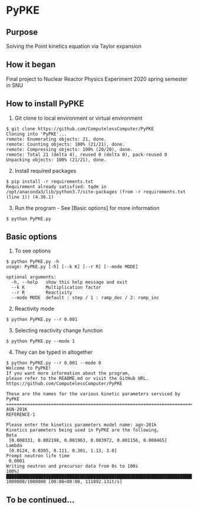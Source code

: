 # PyPKE

## Purpose
Solving the Point kinetics equation via Taylor expansion

## How it began
Final project to Nuclear Reactor Physics Experiment 2020 spring semester in SNU

## How to install PyPKE
1. Git clone to local environment or virtual environment
```
$ git clone https://github.com/ComputelessComputer/PyPKE
Cloning into 'PyPKE'...
remote: Enumerating objects: 21, done.
remote: Counting objects: 100% (21/21), done.
remote: Compressing objects: 100% (20/20), done.
remote: Total 21 (delta 4), reused 0 (delta 0), pack-reused 0
Unpacking objects: 100% (21/21), done.
```

2. Install required packages
```
$ pip install -r requirements.txt
Requirement already satisfied: tqdm in /opt/anaconda3/lib/python3.7/site-packages (from -r requirements.txt (line 1)) (4.36.1)
```

3. Run the program - See [Basic options] for more information
```
$ python PyPKE.py
```

## Basic options
1. To see options
```
$ python PyPKE.py -h
usage: PyPKE.py [-h] [--k K] [--r R] [--mode MODE]

optional arguments:
  -h, --help   show this help message and exit
  --k K        Multiplication factor
  --r R        Reactivity
  --mode MODE  default : step / 1 : ramp_dec / 2: ramp_inc
```
2. Reactivity mode
```
$ python PyPKE.py --r 0.001
```
3. Selecting reactivity change function
```
$ python PyPKE.py --mode 1
```
4. They can be typed in altogether
```
$ python PyPKE.py --r 0.001 --mode 0
Welcome to PyPKE!
If you want more information about the program,
please refer to the README.md or visit the GitHub URL.
https://github.com/ComputelessComputer/PyPKE

These are the names for the various kinetic parameters serviced by PyPKE
========================================================================
AGN-201K
REFERENCE-1

Please enter the kinetics parameters model name: agn-201k
Kinetics parameters being used in PyPKE are the following,
Beta
 [0.000331, 0.002198, 0.001963, 0.003972, 0.001156, 0.000465] 
Lambda
 [0.0124, 0.0305, 0.111, 0.301, 1.13, 3.0] 
Prompt neutron life time
 0.0001
Writing neutron and precursor data from 0s to 100s
100%|███████████████████████████████████████████████████████████████████████████████| 1000000/1000000 [00:08<00:00, 111892.13it/s]
```
## To be continued...
